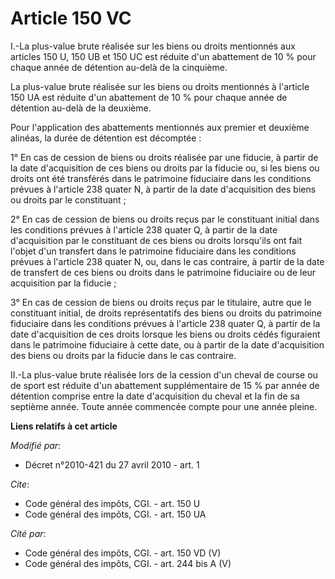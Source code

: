 # Article 150 VC

I.-La plus-value brute réalisée sur les biens ou droits mentionnés aux articles 150 U, 150 UB et 150 UC est réduite d'un
abattement de 10 % pour chaque année de détention au-delà de la cinquième. 

La plus-value brute réalisée sur les biens ou droits mentionnés à l'article 150 UA est réduite d'un abattement de 10 % pour
chaque année de détention au-delà de la deuxième. 

Pour l'application des abattements mentionnés aux premier et deuxième alinéas, la durée de détention est décomptée : 

1° En cas de cession de biens ou droits réalisée par une fiducie, à partir de la date d'acquisition de ces biens ou droits
par la fiducie ou, si les biens ou droits ont été transférés dans le patrimoine fiduciaire dans les conditions prévues à
l'article 238 quater N, à partir de la date d'acquisition des biens ou droits par le constituant ; 

2° En cas de cession de biens ou droits reçus par le constituant initial dans les conditions prévues à l'article 238 quater
Q, à partir de la date d'acquisition par le constituant de ces biens ou droits lorsqu'ils ont fait l'objet d'un transfert
dans le patrimoine fiduciaire dans les conditions prévues à l'article 238 quater N, ou, dans le cas contraire, à partir de la
date de transfert de ces biens ou droits dans le patrimoine fiduciaire ou de leur acquisition par la fiducie ; 

3° En cas de cession de biens ou droits reçus par le titulaire, autre que le constituant initial, de droits représentatifs
des biens ou droits du patrimoine fiduciaire dans les conditions prévues à l'article 238 quater Q, à partir de la date
d'acquisition de ces droits lorsque les biens ou droits cédés figuraient dans le patrimoine fiduciaire à cette date, ou à
partir de la date d'acquisition des biens ou droits par la fiducie dans le cas contraire. 

II.-La plus-value brute réalisée lors de la cession d'un cheval de course ou de sport est réduite d'un abattement
supplémentaire de 15 % par année de détention comprise entre la date d'acquisition du cheval et la fin de sa septième année.
Toute année commencée compte pour une année pleine.

**Liens relatifs à cet article**

_Modifié par_:

  - Décret n°2010-421  du 27 avril 2010 - art. 1

_Cite_:

  - Code général des impôts, CGI. - art. 150 U
  - Code général des impôts, CGI. - art. 150 UA

_Cité par_:

  - Code général des impôts, CGI. - art. 150 VD (V)
  - Code général des impôts, CGI. - art. 244 bis A (V)
